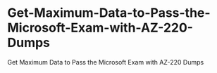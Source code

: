 # Get-Maximum-Data-to-Pass-the-Microsoft-Exam-with-AZ-220-Dumps
Get Maximum Data to Pass the Microsoft Exam with AZ-220 Dumps
